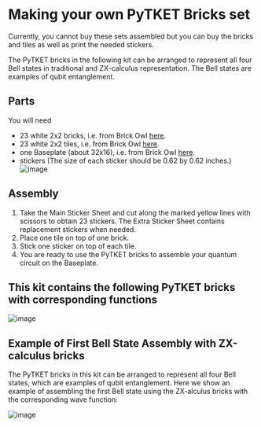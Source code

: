 # Making your own PyTKET Bricks set

Currently, you cannot buy these sets assembled but you can buy the bricks and tiles as well as print the needed stickers. 

The PyTKET bricks in the following kit can be arranged to represent all four Bell states in traditional and ZX-calculus representation. The Bell states are examples of qubit entanglement.

## Parts
You will need
- 23 white 2x2 bricks, i.e. from Brick Owl [here](https://www.brickowl.com/catalog/lego-brick-2-x-2-3003-6223).
- 23 white 2x2 tiles, i.e. from Brick Owl [here](https://www.brickowl.com/catalog/lego-tile-2-x-2-with-groove-3068).
- one Baseplate (about 32x16), i.e. from Brick Owl [here](https://www.brickowl.com/catalog/lego-baseplate-16-x-32-2748).
- stickers (The size of each sticker should be 0.62 by 0.62 inches.)
![image](https://user-images.githubusercontent.com/106914305/221366819-55f96e5e-cfce-415f-b686-a54a1a07e617.png)

## Assembly
 1) Take the Main Sticker Sheet and cut along the marked yellow lines with scissors to obtain 23 stickers. The Extra Sticker Sheet contains replacement stickers when needed.
 2) Place one tile on top of one brick.
 3) Stick one sticker on top of each tile.
 4) You are ready to use the PyTKET bricks to assemble your quantum circuit on the Baseplate.

## This kit contains the following PyTKET bricks with corresponding functions
![image](https://user-images.githubusercontent.com/106914305/221367002-5fa35466-05d2-4949-b54c-1a3ce2bae9f2.png)


## Example of First Bell State Assembly with ZX-calculus bricks
The PyTKET bricks in this kit can be arranged to represent all four Bell states, which are examples of qubit entanglement. Here we show an example of assembling the first Bell state using the ZX-alculus bricks with the corresponding wave function:

![image](https://user-images.githubusercontent.com/106914305/221367065-32e1fe41-adbf-46e0-9aa9-02015095bf5d.png)
